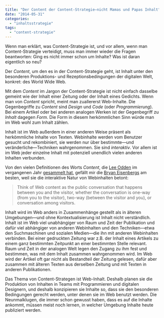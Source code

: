 ```yaml
---
title: "Der Content der Content-Strategie—nicht Mamas und Papas Inhalt"
date: "2014-05-31"
categories: 
  - "inhaltsstrategie"
tags: 
  - "content-strategie"
---
```


Wenn man erklärt, was Content-Strategie ist, und vor allem, wenn man Content-Strategie verteidigt, muss man immer wieder die Fragen beantworten: Ging es nicht immer schon um Inhalte? Was ist daran eigentlich so neu?

Der _Content_, um den es in der Content-Strategie geht, ist Inhalt unter den besonderen Produktions- und Rezeptionsbedingungen der digitalen Welt, konkret: des World Wide Web.

Mit dem _Content_ im Jargon der Content-Strategie ist nicht einfach dasselbe gemeint wie der Inhalt einer Zeitung oder der Inhalt eines Gedichts. Wenn man von _Content_ spricht, meint man zuallererst Web-Inhalte. Die Gegenbegriffe zu _Content_ sind _Design_ und _Code_ (oder _Programmierung_). Bei einem Artikel oder bei anderen analogen Werken ist der Gegenbegriff zu _Inhalt_ dagegen _Form_. Die Form in diesem herkömmlichen Sinn würde man im Web wohl zum Inhalt zählen.

Inhalt ist im Web außerdem in einer anderen Weise präsent als herkömmliche Inhalte von Texten. Webinhalte werden vom Benutzer gesucht und rekombiniert, sie werden nur über bestimmte—und veränderliche—Techniken wahrgenommen. Sie sind _interaktiv_. Vor allem ist im Web jeder einzelne Inhalt mit potenziell unendlich vielen anderen Inhalten verbunden.

Von den vielen Definitionen des Worts _Content_, die [Lee Odden](https://plus.google.com/+LeeOdden/posts "Lee Odden - Google+") im vergangenen Jahr [gesammelt hat](http://www.toprankblog.com/2013/03/what-is-content/ "What is Content? Learn from 40+ Definitions"), gefällt mir die [Bryan Eisenbergs](http://www.bryaneisenberg.com/ "Bryan & Jeffrey Eisenberg - Professional Speakers, Best Selling Authors, Online Marketing Pioneers") am besten, weil sie die interaktive Natur von Webinhalten betont:

> Think of Web content as the public conversation that happens between you and the visitor, whether the conversation is one-way (from you to the visitor), two-way (between the visitor and you), or conversation among visitors.

Inhalt wird im Web anders in Zusammenhänge gestellt als in älteren Umgebungen—und ohne Kontextualisierung ist Inhalt nicht verständlich. Inhalt ist im Web viel unabhängiger von Raum und Zeit der Publikation und dafür viel abhängiger von anderen Webinhalten und den Techniken—etwa den Suchmaschinen und sozialen Medien—die ihn mit anderen Webinhalten verbinden. Bei einer gedruckten Zeitung war z.B. der Inhalt eines Artikels zu einem ganz bestimmten Zeitpunkt an einer bestimmten Stelle relevant. Raum und Zeit in der analogen Welt legen den Zugang zu ihm fest und bestimmen, was mit dem Inhalt zusammen wahrgenommen wird. Im Web wird der Artikel oft gar nicht als Bestandteil der Zeitung gelesen, dafür aber zusammen mit älteren Texten aus derselben Zeitung und mit Texten in anderen Publikationen.

Das Thema von Content-Strategen ist Web-Inhalt. Deshalb planen sie die Produktion von Inhalten in Teams mit Programmieren und digitalen Designern, und deshalb konzipieren sie Inhalte so, dass sie den besonderen Bedingungen gerecht werden, unter denen sie im Web benutzt werden. Die Neunmalklugen, die immer schon gewusst haben, dass es auf die Inhalte ankommt, müssen meist noch lernen, in welcher Umgebung Inhalte heute publiziert werden.
